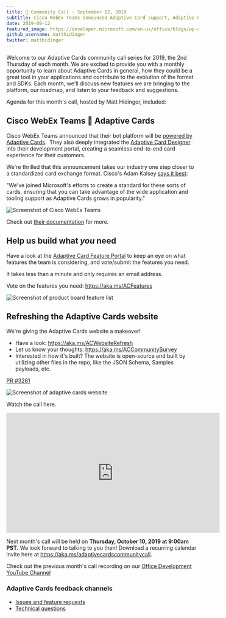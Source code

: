 ```yaml
---
title: 📣 Community Call - September 12, 2019
subtitle: Cisco WebEx Teams announced Adaptive Card support, Adaptive Cards website getting refreshed
date: 2019-09-12
featured_image: https://developer.microsoft.com/en-us/office/blogs/wp-content/uploads/2019/09/Image-1024x576.png
github_username: matthidinger
twitter: matthidinger
---
```


Welcome to our Adaptive Cards community call series for 2019, the 2nd Thursday of each month. We are excited to provide you with a monthly opportunity to learn about Adaptive Cards in general, how they could be a great tool in your applications and contribute to the evolution of the format and SDKs. Each month, we'll discuss new features we are bringing to the platform, our roadmap, and listen to your feedback and suggestions.

Agenda for this month's call, hosted by Matt Hidinger, included:

## Cisco WebEx Teams 💙 Adaptive Cards

Cisco WebEx Teams announced that their bot platform will be [powered by Adaptive Cards](https://nam06.safelinks.protection.outlook.com/?url=https%3A%2F%2Fdeveloper.webex.com%2Fdocs%2Fapi%2Fguides%2Fcards&data=02%7C01%7CMatt.Hidinger%40microsoft.com%7C43458ee724c840a062d608d73c8d396a%7C72f988bf86f141af91ab2d7cd011db47%7C1%7C0%7C637044449791399165&sdata=ABBjQbsGMGNl5EKNrl3cc3DbOb4N2OjxJOhva3V3aAI%3D&reserved=0).  They also deeply integrated the [Adaptive Card Designer](https://nam06.safelinks.protection.outlook.com/?url=https%3A%2F%2Fdocs.microsoft.com%2Fen-us%2Fadaptive-cards%2Fsdk%2Fdesigner&data=02%7C01%7CMatt.Hidinger%40microsoft.com%7C43458ee724c840a062d608d73c8d396a%7C72f988bf86f141af91ab2d7cd011db47%7C1%7C0%7C637044449791399165&sdata=eg4AzOb6%2BdlWU7c3mRtkcbwy29kiNAyzFbWxfhia3%2Bs%3D&reserved=0) into their development portal, creating a seamless end-to-end card experience for their customers.

We're thrilled that this announcement takes our industry one step closer to a standardized card exchange format. Cisco's Adam Kalsey [says it best](https://developer.webex.com/blog/did-you-see-the-new-api-features-we-announced-at-cisco-live-):

"We've joined Microsoft's efforts to create a standard for these sorts of cards, ensuring that you can take advantage of the wide application and tooling support as Adaptive Cards grows in popularity."

![Screenshot of Cisco WebEx Teams](https://developer.microsoft.com/en-us/office/blogs/wp-content/uploads/2019/09/Image-1024x576.png)

Check out [their documentation](https://developer.webex.com/docs/api/guides/cards) for more.

## Help us build what *you* need

Have a look at the [Adaptive Card Feature Portal](https://aka.ms/ACFeatures) to keep an eye on what features the team is considering, and vote/submit the features you need.

It takes less than a minute and only requires an email address.

Vote on the features you need: <https://aka.ms/ACFeatures>

![Screenshot of product board feature list](https://developer.microsoft.com/en-us/office/blogs/wp-content/uploads/2019/09/Image-2-1024x683.png)

## Refreshing the Adaptive Cards website

We're giving the Adaptive Cards website a makeover!

-   Have a look: <https://aka.ms/ACWebsiteRefresh>
-   Let us know your thoughts: <https://aka.ms/ACCommunitySurvey>
-   Interested in how it's built? The website is open-source and built by utilizing other files in the repo, like the JSON Schema, Samples payloads, etc.

[PR #3261](https://github.com/microsoft/AdaptiveCards/pull/3261)

![Screenshot of adaptive cards website](https://developer.microsoft.com/en-us/office/blogs/wp-content/uploads/2019/09/Image-3-1024x1011.png)

Watch the call here.

<iframe width="560" height="315" title="Community Call September 2019 video" src="https://www.youtube.com/embed/E7WLjYebs7Y" frameborder="0" allow="accelerometer; autoplay; encrypted-media; gyroscope; picture-in-picture" allowfullscreen="allowfullscreen"></iframe>

Next month's call will be held on **Thursday, October 10, 2019 at 9:00am PST.** We look forward to talking to you then! Download a recurring calendar invite here at <https://aka.ms/adaptivecardscommunitycall>.

Check out the previous month's call recording on our [Office Development YouTube Channel](https://na01.safelinks.protection.outlook.com/?url=https%3A%2F%2Fwww.youtube.com%2Fchannel%2FUCV_6HOhwxYLXAGd-JOqKPoQ&data=04%7C01%7Cv-chargr%40microsoft.com%7Cbaeead6e3a844690785d08d56d9e6864%7Cee3303d7fb734b0c8589bcd847f1c277%7C1%7C0%7C636535449508737676%7CUnknown%7CTWFpbGZsb3d8eyJWIjoiMC4wLjAwMDAiLCJQIjoiV2luMzIiLCJBTiI6Ik1haWwifQ%3D%3D%7C-2&sdata=emAMNFO82YoWjc2hnXShDlBPRR3jOPxAAfJLTKozgYk%3D&reserved=0)

### Adaptive Cards feedback channels

-   [Issues and feature requests](https://github.com/Microsoft/AdaptiveCards/issues)
-   [Technical questions](https://stackoverflow.com/questions/tagged/adaptive-cards)